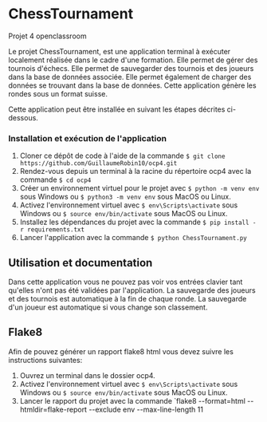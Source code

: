 # ChessTournament
Projet 4 openclassroom

Le projet ChessTournament, est une application terminal à exécuter localement réalisée dans le cadre d'une formation. Elle permet de gérer des tournois d'échecs. Elle permet de sauvegarder des tournois et des joueurs dans la base de données associée. Elle permet également de charger des données se trouvant dans la base de données. Cette application génère les rondes sous un format suisse.

Cette application peut être installée en suivant les étapes décrites ci-dessous. 


### Installation et exécution de l'application

1.  Cloner ce dépôt de code à l'aide de la commande  `$ git clone https://github.com/GuillaumeRobin10/ocp4.git`
2.  Rendez-vous depuis un terminal à la racine du répertoire ocp4 avec la commande  `$ cd ocp4`
3.  Créer un environnement virtuel pour le projet avec  `$ python -m venv env`  sous Windows ou  `$ python3 -m venv env`  sous MacOS ou Linux.
4.  Activez l'environnement virtuel avec  `$ env\Scripts\activate`  sous Windows ou  `$ source env/bin/activate`  sous MacOS ou Linux.
5.  Installez les dépendances du projet avec la commande  `$ pip install -r requirements.txt`
6. Lancer l'application avec la commande `$ python ChessTournament.py`

## Utilisation et documentation

Dans cette application vous ne pouvez pas voir vos entrées clavier tant qu'elles n'ont pas été validées par l'application.
La sauvegarde des joueurs et des tournois est automatique à la fin de chaque ronde.
La sauvegarde d'un joueur est automatique si vous change son classement.

## Flake8

Afin de pouvez générer un rapport flake8 html vous devez suivre les instructions suivantes:
1. Ouvrez un terminal dans le dossier ocp4.
2. Activez l'environnement virtuel avec  `$ env\Scripts\activate`  sous Windows ou  `$ source env/bin/activate`  sous MacOS ou Linux.
3. Lancer le rapport du projet avec la commande  `flake8 --format=html --htmldir=flake-report --exclude env --max-line-length 11
